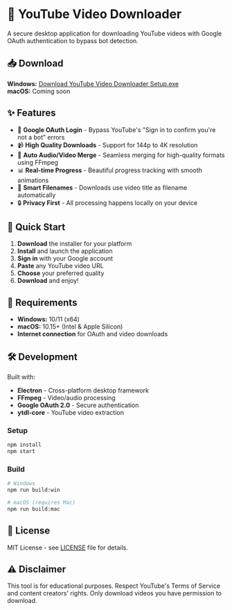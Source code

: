 # 🎥 YouTube Video Downloader

A secure desktop application for downloading YouTube videos with Google OAuth authentication to bypass bot detection.

## 📥 Download

**Windows:** [Download YouTube Video Downloader Setup.exe](https://github.com/sairithik9849/YouTube-Video-Downloader/releases)  
**macOS:** Coming soon

## ✨ Features

- 🔐 **Google OAuth Login** - Bypass YouTube's "Sign in to confirm you're not a bot" errors
- 📹 **High Quality Downloads** - Support for 144p to 4K resolution  
- 🎵 **Auto Audio/Video Merge** - Seamless merging for high-quality formats using FFmpeg
- 📊 **Real-time Progress** - Beautiful progress tracking with smooth animations
- 🎯 **Smart Filenames** - Downloads use video title as filename automatically
- 🔒 **Privacy First** - All processing happens locally on your device

## 🚀 Quick Start

1. **Download** the installer for your platform
2. **Install** and launch the application
3. **Sign in** with your Google account
4. **Paste** any YouTube video URL
5. **Choose** your preferred quality
6. **Download** and enjoy!

## 🔧 Requirements

- **Windows:** 10/11 (x64)
- **macOS:** 10.15+ (Intel & Apple Silicon)
- **Internet connection** for OAuth and video downloads

## 🛠️ Development

Built with:
- **Electron** - Cross-platform desktop framework
- **FFmpeg** - Video/audio processing
- **Google OAuth 2.0** - Secure authentication
- **ytdl-core** - YouTube video extraction

### Setup
```bash
npm install
npm start
```

### Build
```bash
# Windows
npm run build:win

# macOS (requires Mac)
npm run build:mac
```

## 📄 License

MIT License - see [LICENSE](LICENSE) file for details.

## ⚠️ Disclaimer

This tool is for educational purposes. Respect YouTube's Terms of Service and content creators' rights. Only download videos you have permission to download.
